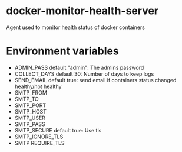 # docker-monitor-health-server
Agent used to monitor health status of docker containers

# Environment variables
* ADMIN_PASS default "admin": The admins password
* COLLECT_DAYS default 30: Number of days to keep logs
* SEND_EMAIL default true: send email if containers status changed healthy/not healthy
* SMTP_FROM
* SMTP_TO
* SMTP_PORT
* SMTP_HOST
* SMTP_USER
* SMTP_PASS
* SMTP_SECURE default true: Use tls
* SMTP_IGNORE_TLS
* SMTP REQUIRE_TLS
